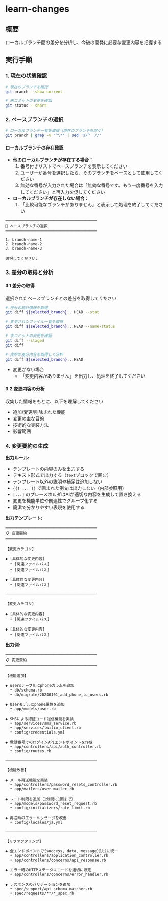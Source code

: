 # learn-changes

## 概要

ローカルブランチ間の差分を分析し、今後の開発に必要な変更内容を把握する

## 実行手順

### 1. 現在の状態確認

```bash
# 現在のブランチを確認
git branch --show-current

# 未コミットの変更を確認
git status --short
```

### 2. ベースブランチの選択

```bash
# ローカルブランチ一覧を取得（現在のブランチを除く）
git branch | grep -v '^\*' | sed 's/^  //'
```

#### ローカルブランチの存在確認

- **他のローカルブランチが存在する場合：**
  1. 番号付きリストでベースブランチを表示してください
  1. ユーザーが番号を選択したら、そのブランチをベースとして使用してください
  1. 無効な番号が入力された場合は「無効な番号です。もう一度番号を入力してください」と再入力を促してください
- **ローカルブランチが存在しない場合：**
  1. 「比較可能なブランチがありません」と表示して処理を終了してください

```text
════════════════════════════════════════
🔀 ベースブランチの選択
════════════════════════════════════════

1. branch-name-1
2. branch-name-2
3. branch-name-3

選択してください:
```

### 3. 差分の取得と分析

#### 3.1 差分の取得

選択されたベースブランチとの差分を取得してください

```bash
# 差分の統計情報を取得
git diff ${selected_branch}...HEAD --stat

# 変更されたファイル一覧を取得
git diff ${selected_branch}...HEAD --name-status

# 未コミットの変更を確認
git diff --staged
git diff

# 実際の差分内容を取得して分析
git diff ${selected_branch}...HEAD
```

- 変更がない場合
  - 「変更内容がありません」を出力し、処理を終了してください

#### 3.2 変更内容の分析

収集した情報をもとに、以下を理解してください

- 追加/変更/削除された機能
- 変更の主な目的
- 技術的な実装方法
- 影響範囲

### 4. 変更要約の生成

**出力ルール:**

- テンプレートの内容のみを出力する
- テキスト形式で出力する（```text```ブロックで囲む）
- テンプレート以外の説明や補足は追加しない
- `{{! ... }}` で囲まれた例文は出力しない（内部参照用）
- `[...]` のプレースホルダはAIが適切な内容を生成して置き換える
- 変更を機能単位や関連性でグループ化する
- 簡潔で分かりやすい表現を使用する

**出力テンプレート:**

```text
════════════════════════════════════════
📋 変更要約
════════════════════════════════════════

【変更カテゴリ】

◆ [具体的な変更内容]
  • [関連ファイルパス]
  • [関連ファイルパス]

◆ [具体的な変更内容]
  • [関連ファイルパス]

────────────────────────────────────────

【変更カテゴリ】

◆ [具体的な変更内容]
  • [関連ファイルパス]

◆ [具体的な変更内容]
  • [関連ファイルパス]
```

**出力例:**

```text
════════════════════════════════════════
📋 変更要約
════════════════════════════════════════

【機能追加】

◆ usersテーブルにphoneカラムを追加
  • db/schema.rb
  • db/migrate/20240101_add_phone_to_users.rb

◆ Userモデルにphone属性を追加
  • app/models/user.rb

◆ SMSによる認証コード送信機能を実装
  • app/services/sms_service.rb
  • app/services/twilio_client.rb
  • config/credentials.yml

◆ 電話番号でのログインAPIエンドポイントを作成
  • app/controllers/api/auth_controller.rb
  • config/routes.rb

────────────────────────────────────────

【機能改善】

◆ メール再送機能を実装
  • app/controllers/password_resets_controller.rb
  • app/mailers/user_mailer.rb

◆ レート制限を追加（1分間に1回まで）
  • app/models/password_reset_request.rb
  • config/initializers/rate_limit.rb

◆ 再送時のエラーメッセージを改善
  • config/locales/ja.yml

────────────────────────────────────────

【リファクタリング】

◆ 全エンドポイントで{success, data, message}形式に統一
  • app/controllers/application_controller.rb
  • app/controllers/concerns/api_response.rb

◆ エラー時のHTTPステータスコードを適切に設定
  • app/controllers/concerns/error_handler.rb

◆ レスポンスのバリデーションを追加
  • spec/support/api_schema_matcher.rb
  • spec/requests/**/*_spec.rb
